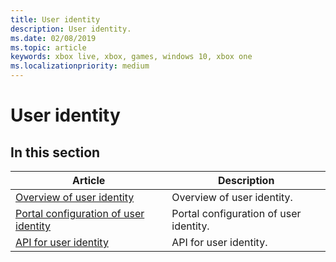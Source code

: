 ```yaml
---
title: User identity
description: User identity.
ms.date: 02/08/2019
ms.topic: article
keywords: xbox live, xbox, games, windows 10, xbox one
ms.localizationpriority: medium
---
```

# User identity


## In this section

| Article | Description |
|---------|-------------|
| [Overview of user identity](overview.md) | Overview of user identity. |
| [Portal configuration of user identity](portal.md) | Portal configuration of user identity. |
| [API for user identity](api.md) | API for user identity. |
